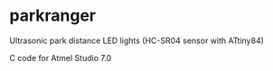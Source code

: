 # parkranger
Ultrasonic park distance LED lights (HC-SR04 sensor with ATtiny84)

C code for Atmel Studio 7.0
